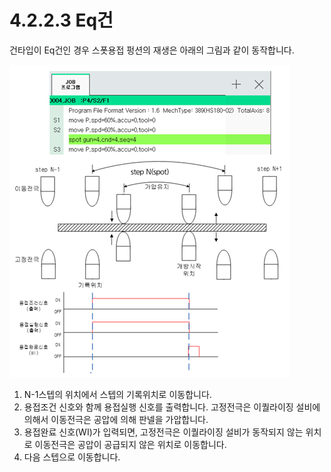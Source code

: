 ﻿# 4.2.2.3 Eq건

건타입이 Eq건인 경우 스폿용접 펑션의 재생은 아래의 그림과 같이 동작합니다.

![그림 4.8 Eq건 스폿용접의 재생](<../../../.gitbook/assets/image (82).png>)

1. N-1스텝의 위치에서 스텝의 기록위치로 이동합니다.
2. 용접조건 신호와 함께 용접실행 신호를 출력합니다. 고정전극은 이퀄라이징 설비에 의해서 이동전극은 공압에 의해 판넬을 가압합니다.
3. 용접완료 신호(WI)가 입력되면, 고정전극은 이퀄라이징 설비가 동작되지 않는 위치로 이동전극은 공압이 공급되지 않은 위치로 이동합니다.
4. 다음 스텝으로 이동합니다.
